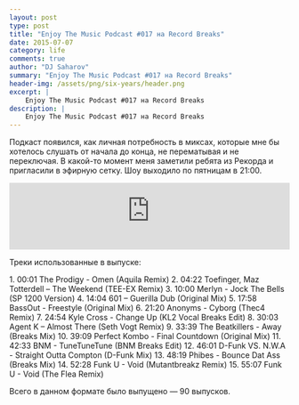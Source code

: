 ```yaml
---
layout: post
type: post
title: "Enjoy The Music Podcast #017 на Record Breaks"
date: 2015-07-07
category: life
comments: true
author: "DJ Saharov"
summary: "Enjoy The Music Podcast #017 на Record Breaks"
header-img: /assets/png/six-years/header.png
excerpt: |
    Enjoy The Music Podcast #017 на Record Breaks
description: |
    Enjoy The Music Podcast #017 на Record Breaks
---
```


<p>
<span class="firstcharacter">П</span>одкаст появился, как личная потребность в миксах, которые мне бы хотелось слушать от начала до конца, не перематывая и не переключая. В какой-то момент меня заметили ребята из Рекорда и пригласили в эфирную сетку. Шоу выходило по пятницам в 21:00.
</p>

<iframe width="100%" height="120" src="https://player-widget.mixcloud.com/widget/iframe/?hide_cover=1&feed=%2Fdjsaharovofficial%2Fenjoy-the-music-podcast-017%2F" frameborder="0" allow="encrypted-media; fullscreen; autoplay; idle-detection; speaker-selection; web-share;" ></iframe>

<p>Треки использованные в выпуске:</p>
1. 00:01 The Prodigy - Omen (Aquila Remix)
2. 04:22 Toefinger, Maz Totterdell – The Weekend (TEE-EX Remix)
3. 10:00 Merlyn - Jock The Bells (SP 1200 Version)
4. 14:04 601 – Guerilla Dub (Original Mix)
5. 17:58 BassOut - Freestyle (Original Mix)
6. 21:20 Anonyms - Cyborg (Thec4 Remix)
7. 24:54 Kyle Cross - Change Up (KL2 Vocal Breaks Edit)
8. 30:03 Agent K  – Almost There (Seth Vogt Remix)
9. 33:39 The Beatkillers - Away (Breaks Mix)
10. 39:09 Perfect Kombo - Final Countdown (Original Mix)
11. 42:33 BNM - TuneTuneTune (BNM Breaks Edit)
12. 46:01 D-Funk VS. N.W.A - Straight Outta Compton (D-Funk Mix)
13. 48:19 Phibes - Bounce Dat Ass (Breaks Mix)
14. 52:28 Funk U - Void (Mutantbreakz Remix)
15. 55:07 Funk U - Void (The Flea Remix)

<p>Всего в данном формате было выпущено &mdash; 90 выпусков.</p>